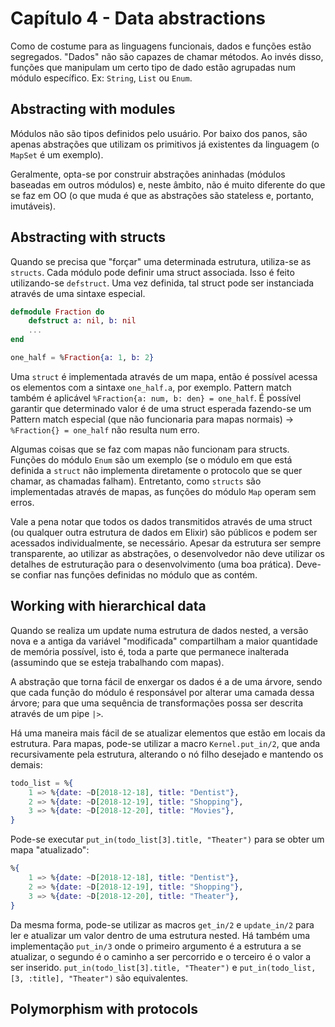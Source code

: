 # Capítulo 4 - Data abstractions

Como de costume para as linguagens funcionais, dados e funções estão segregados. "Dados" não são
capazes de chamar métodos. Ao invés disso, funções que manipulam um certo tipo de dado estão
agrupadas num módulo específico. Ex: `String`, `List` ou `Enum`.

## Abstracting with modules
Módulos não são tipos definidos pelo usuário. Por baixo dos panos, são apenas abstrações que
utilizam os primitivos já existentes da linguagem (o `MapSet` é um exemplo).

Geralmente, opta-se por construir abstrações aninhadas (módulos baseadas em outros módulos) e, neste
âmbito, não é muito diferente do que se faz em OO (o que muda é que as abstrações são stateless e,
portanto, imutáveis).

## Abstracting with structs
Quando se precisa que "forçar" uma determinada estrutura, utiliza-se as `structs`. Cada módulo pode
definir uma struct associada. Isso é feito utilizando-se `defstruct`. Uma vez definida, tal struct
pode ser instanciada através de uma sintaxe especial.

```elixir
defmodule Fraction do
    defstruct a: nil, b: nil
    ...
end

one_half = %Fraction{a: 1, b: 2}
```

Uma `struct` é implementada através de um mapa, então é possível acessa os elementos com a sintaxe
`one_half.a`, por exemplo. Pattern match também é aplicável `%Fraction{a: num, b: den} = one_half`.
É possível garantir que determinado valor é de uma struct esperada fazendo-se um Pattern match
especial (que não funcionaria para mapas normais) -> `%Fraction{} = one_half` não resulta num erro.

Algumas coisas que se faz com mapas não funcionam para structs. Funções do módulo `Enum` são um
exemplo (se o módulo em que está definida a `struct` não implementa diretamente o protocolo que
se quer chamar, as chamadas falham). Entretanto, como `structs` são implementadas através de mapas,
as funções do módulo `Map` operam sem erros.

Vale a pena notar que todos os dados transmitidos através de uma struct (ou qualquer outra estrutura
de dados em Elixir) são públicos e podem ser acessados individualmente, se necessário. Apesar da
estrutura ser sempre transparente, ao utilizar as abstrações, o desenvolvedor não deve utilizar os
detalhes de estruturação para o desenvolvimento (uma boa prática). Deve-se confiar nas funções
definidas no módulo que as contém.

## Working with hierarchical data
Quando se realiza um update numa estrutura de dados nested, a versão nova e a antiga da variável
"modificada" compartilham a maior quantidade de memória possível, isto é, toda a parte que
permanece inalterada (assumindo que se esteja trabalhando com mapas).

A abstração que torna fácil de enxergar os dados é a de uma árvore, sendo que cada função do
módulo é responsável por alterar uma camada dessa árvore; para que uma sequência de
transformações possa ser descrita através de um pipe `|>`.

Há uma maneira mais fácil de se atualizar elementos que estão em locais da estrutura. Para mapas,
pode-se utilizar a macro `Kernel.put_in/2`, que anda recursivamente pela estrutura, alterando o
nó filho desejado e mantendo os demais:

``` elixir
todo_list = %{
    1 => %{date: ~D[2018-12-18], title: "Dentist"},
    2 => %{date: ~D[2018-12-19], title: "Shopping"},
    3 => %{date: ~D[2018-12-20], title: "Movies"},
}
```

Pode-se executar `put_in(todo_list[3].title, "Theater")` para se obter um mapa "atualizado":

``` elixir
%{
    1 => %{date: ~D[2018-12-18], title: "Dentist"},
    2 => %{date: ~D[2018-12-19], title: "Shopping"},
    3 => %{date: ~D[2018-12-20], title: "Theater"},
}
```

Da mesma forma, pode-se utilizar as macros `get_in/2` e `update_in/2` para ler e atualizar um valor
dentro de uma estrutura nested. Há também uma implementação `put_in/3` onde o primeiro argumento é
a estrutura a se atualizar, o segundo é o caminho a ser percorrido e o terceiro é o valor a ser
inserido. `put_in(todo_list[3].title, "Theater")` e `put_in(todo_list, [3, :title], "Theater")` são
equivalentes.

## Polymorphism with protocols
